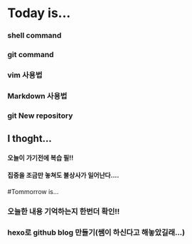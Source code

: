 # Today is...

### shell command
### git command
### vim 사용법
### Markdown 사용법
### git New repository


## I thoght...

#### 오늘이 가기전에 복습 필!!
#### 집중을 조금만 놓쳐도 불상사가 일어난다....


#Tommorrow is...

### 오늘한 내용 기억하는지 한번더 확인!!
### hexo로 github blog 만들기(쌤이 하신다고 해놓았길래...)
